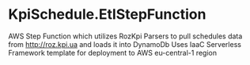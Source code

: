 # KpiSchedule.EtlStepFunction

AWS Step Function which utilizes RozKpi Parsers to pull schedules data from http://roz.kpi.ua and loads it into DynamoDb
Uses IaaC Serverless Framework template for deployment to AWS eu-central-1 region
